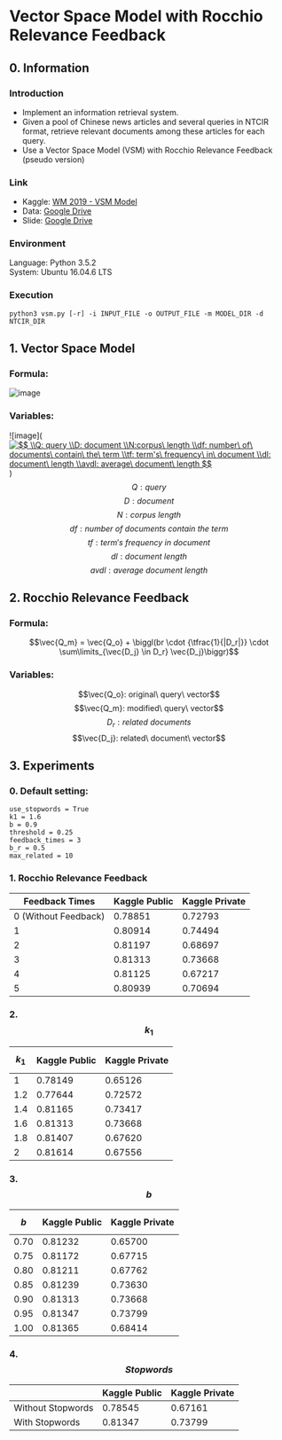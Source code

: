 # Vector Space Model with Rocchio Relevance Feedback

## 0. Information

### Introduction

* Implement an information retrieval system.
* Given a pool of Chinese news articles and several queries in NTCIR format, retrieve relevant documents among these articles for each query.
* Use a Vector Space Model (VSM) with Rocchio Relevance Feedback (pseudo version)

### Link
- Kaggle: [WM 2019 - VSM Model](https://www.kaggle.com/c/wm-2019-vsm-model/leaderboard)
- Data: [Google Drive](https://drive.google.com/drive/folders/1fUzce4SMaPAQLik0m3vhZpmCUdfhqfu5?usp=sharing)
- Slide: [Google Drive](https://drive.google.com/file/d/1CuxmcLR6SRloSARAKrVPgTHiCDktdjWu/view?usp=sharing)

### Environment
Language: Python 3.5.2 <br>
System: Ubuntu 16.04.6 LTS <br>

### Execution
```
python3 vsm.py [-r] -i INPUT_FILE -o OUTPUT_FILE -m MODEL_DIR -d NTCIR_DIR
```


## 1. Vector Space Model

### Formula:
![image](http://latex2png.com/output//latex_d017797171e121271bcb1ec1cb35a0a8.png)


### Variables:
![image](<a href="https://www.codecogs.com/eqnedit.php?latex=$$&space;\\Q:&space;query&space;\\D:&space;document&space;\\N:corpus\&space;length&space;\\df:&space;number\&space;of\&space;documents\&space;contain\&space;the\&space;term&space;\\tf:&space;term's\&space;frequency\&space;in\&space;document&space;\\dl:&space;document\&space;length&space;\\avdl:&space;average\&space;document\&space;length&space;$$" target="_blank"><img src="https://latex.codecogs.com/gif.latex?$$&space;\\Q:&space;query&space;\\D:&space;document&space;\\N:corpus\&space;length&space;\\df:&space;number\&space;of\&space;documents\&space;contain\&space;the\&space;term&space;\\tf:&space;term's\&space;frequency\&space;in\&space;document&space;\\dl:&space;document\&space;length&space;\\avdl:&space;average\&space;document\&space;length&space;$$" title="$$ \\Q: query \\D: document \\N:corpus\ length \\df: number\ of\ documents\ contain\ the\ term \\tf: term's\ frequency\ in\ document \\dl: document\ length \\avdl: average\ document\ length $$" /></a>)
$$Q: query$$
$$D: document$$
$$N:corpus\ length$$
$$df: number\ of\ documents\ contain\ the\ term$$
$$tf: term's\ frequency\ in\ document$$ 
$$dl: document\ length$$
$$avdl: average\ document\ length$$


## 2. Rocchio Relevance Feedback

### Formula:

$$\vec{Q_m} = \vec{Q_o} + \biggl(br \cdot {\tfrac{1}{|D_r|}} \cdot \sum\limits_{\vec{D_j} \in D_r} \vec{D_j}\biggr)$$

### Variables:
$$\vec{Q_o}: original\ query\ vector$$
$$\vec{Q_m}: modified\ query\ vector$$
$$D_r: related\ documents$$
$$\vec{D_j}: related\ document\ vector$$


## 3. Experiments

### 0. Default setting:
```
use_stopwords = True
k1 = 1.6
b = 0.9
threshold = 0.25
feedback_times = 3
b_r = 0.5
max_related = 10
```

### 1. Rocchio Relevance Feedback

| Feedback Times       | Kaggle Public | Kaggle Private |
| -------------------- | ------------- | -------------- |
| 0 (Without Feedback) | 0.78851       | 0.72793        |
| 1                    | 0.80914       | 0.74494        |
| 2                    | 0.81197       | 0.68697        |
| 3                    | 0.81313       | 0.73668        |
| 4                    | 0.81125       | 0.67217        |
| 5                    | 0.80939       | 0.70694        |

### 2. $$k_1$$

| $$k_1$$ | Kaggle Public | Kaggle Private |
| ------- | ------------- | -------------- |
| 1       | 0.78149       | 0.65126        |
| 1.2     | 0.77644       | 0.72572        |
| 1.4     | 0.81165       | 0.73417        |
| 1.6     | 0.81313       | 0.73668        |
| 1.8     | 0.81407       | 0.67620        |
| 2       | 0.81614       | 0.67556        |

### 3. $$b$$

| $$b$$ | Kaggle Public | Kaggle Private |
| ----- | ------------- | -------------- |
| 0.70  | 0.81232       | 0.65700        |
| 0.75  | 0.81172       | 0.67715        |
| 0.80  | 0.81211       | 0.67762        |
| 0.85  | 0.81239       | 0.73630        |
| 0.90  | 0.81313       | 0.73668        |
| 0.95  | 0.81347       | 0.73799        |
| 1.00  | 0.81365       | 0.68414        |

### 4. $$Stopwords$$

|                   | Kaggle Public | Kaggle Private |
| ----------------- | ------------- | -------------- |
| Without Stopwords | 0.78545       | 0.67161        |
| With Stopwords    | 0.81347       | 0.73799        |
